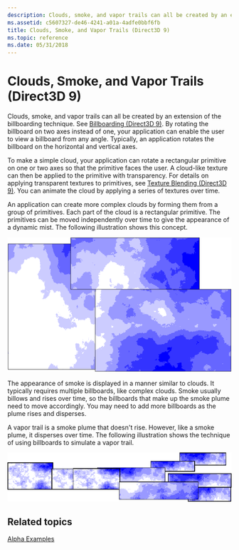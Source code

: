 ```yaml
---
description: Clouds, smoke, and vapor trails can all be created by an extension of the billboarding technique.
ms.assetid: c5607327-de46-4241-a01a-4adfe0bbf6fb
title: Clouds, Smoke, and Vapor Trails (Direct3D 9)
ms.topic: reference
ms.date: 05/31/2018
---
```


# Clouds, Smoke, and Vapor Trails (Direct3D 9)

Clouds, smoke, and vapor trails can all be created by an extension of the billboarding technique. See [Billboarding (Direct3D 9)](billboarding.md). By rotating the billboard on two axes instead of one, your application can enable the user to view a billboard from any angle. Typically, an application rotates the billboard on the horizontal and vertical axes.

To make a simple cloud, your application can rotate a rectangular primitive on one or two axes so that the primitive faces the user. A cloud-like texture can then be applied to the primitive with transparency. For details on applying transparent textures to primitives, see [Texture Blending (Direct3D 9)](texture-blending.md). You can animate the cloud by applying a series of textures over time.

An application can create more complex clouds by forming them from a group of primitives. Each part of the cloud is a rectangular primitive. The primitives can be moved independently over time to give the appearance of a dynamic mist. The following illustration shows this concept.

![illustration of primitives that form more complex clouds](images/cloud.png)

The appearance of smoke is displayed in a manner similar to clouds. It typically requires multiple billboards, like complex clouds. Smoke usually billows and rises over time, so the billboards that make up the smoke plume need to move accordingly. You may need to add more billboards as the plume rises and disperses.

A vapor trail is a smoke plume that doesn't rise. However, like a smoke plume, it disperses over time. The following illustration shows the technique of using billboards to simulate a vapor trail.

![illustration of billboards that simulate a vapor trail](images/vapor.png)

## Related topics

<dl> <dt>

[Alpha Examples](alpha-examples.md)
</dt> </dl>

 

 




